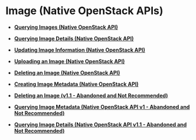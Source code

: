# Image \(Native OpenStack APIs\)<a name="EN-US_TOPIC_0122410334"></a>

-   **[Querying Images \(Native OpenStack API\)](querying-images-(native-openstack-api).md)**  

-   **[Querying Image Details \(Native OpenStack API\)](querying-image-details-(native-openstack-api).md)**  

-   **[Updating Image Information \(Native OpenStack API\)](updating-image-information-(native-openstack-api).md)**  

-   **[Uploading an Image \(Native OpenStack API\)](uploading-an-image-(native-openstack-api).md)**  

-   **[Deleting an Image \(Native OpenStack API\)](deleting-an-image-(native-openstack-api).md)**  

-   **[Creating Image Metadata \(Native OpenStack API\)](creating-image-metadata-(native-openstack-api).md)**  

-   **[Deleting an Image \(v1.1 - Abandoned and Not Recommended\)](deleting-an-image-(v1-1---abandoned-and-not-recommended).md)**  

-   **[Querying Image Metadata \(Native OpenStack API v1 - Abandoned and Not Recommended\)](querying-image-metadata-(native-openstack-api-v1---abandoned-and-not-recommended).md)**  

-   **[Querying Image Details \(Native OpenStack API v1.1 - Abandoned and Not Recommended\)](querying-image-details-(native-openstack-api-v1-1---abandoned-and-not-recommended).md)**  


